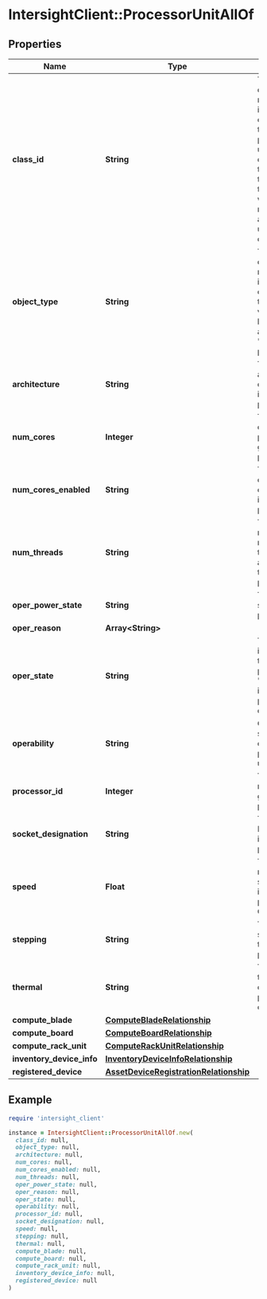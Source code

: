 # IntersightClient::ProcessorUnitAllOf

## Properties

| Name | Type | Description | Notes |
| ---- | ---- | ----------- | ----- |
| **class_id** | **String** | The fully-qualified name of the instantiated, concrete type. This property is used as a discriminator to identify the type of the payload when marshaling and unmarshaling data. | [default to &#39;processor.Unit&#39;] |
| **object_type** | **String** | The fully-qualified name of the instantiated, concrete type. The value should be the same as the &#39;ClassId&#39; property. | [default to &#39;processor.Unit&#39;] |
| **architecture** | **String** | The architecture of the installed processor. | [optional][readonly] |
| **num_cores** | **Integer** | The number of cores present in a given processor. | [optional][readonly] |
| **num_cores_enabled** | **String** | The number of enabled cores in the installed processor. | [optional][readonly] |
| **num_threads** | **String** | The maximum number of threads available in the installed processor. | [optional][readonly] |
| **oper_power_state** | **String** | The power state of the processor. | [optional][readonly] |
| **oper_reason** | **Array&lt;String&gt;** |  | [optional] |
| **oper_state** | **String** | The health indicator of the processor, &#39;OK&#39; indicates the processor is operatinal. | [optional][readonly] |
| **operability** | **String** | Operability state of the central processing unit. | [optional][readonly] |
| **processor_id** | **Integer** | The ID number of a given processor. | [optional][readonly] |
| **socket_designation** | **String** | The socket ID of the installed processor. | [optional][readonly] |
| **speed** | **Float** | The maximum speed of the installed processor in GHz. | [optional][readonly] |
| **stepping** | **String** | The CPU stepping of the installed processor. | [optional][readonly] |
| **thermal** | **String** | The temperature of the processor in centigrade. | [optional][readonly] |
| **compute_blade** | [**ComputeBladeRelationship**](ComputeBladeRelationship.md) |  | [optional] |
| **compute_board** | [**ComputeBoardRelationship**](ComputeBoardRelationship.md) |  | [optional] |
| **compute_rack_unit** | [**ComputeRackUnitRelationship**](ComputeRackUnitRelationship.md) |  | [optional] |
| **inventory_device_info** | [**InventoryDeviceInfoRelationship**](InventoryDeviceInfoRelationship.md) |  | [optional] |
| **registered_device** | [**AssetDeviceRegistrationRelationship**](AssetDeviceRegistrationRelationship.md) |  | [optional] |

## Example

```ruby
require 'intersight_client'

instance = IntersightClient::ProcessorUnitAllOf.new(
  class_id: null,
  object_type: null,
  architecture: null,
  num_cores: null,
  num_cores_enabled: null,
  num_threads: null,
  oper_power_state: null,
  oper_reason: null,
  oper_state: null,
  operability: null,
  processor_id: null,
  socket_designation: null,
  speed: null,
  stepping: null,
  thermal: null,
  compute_blade: null,
  compute_board: null,
  compute_rack_unit: null,
  inventory_device_info: null,
  registered_device: null
)
```

